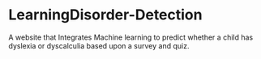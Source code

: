 # LearningDisorder-Detection
A website that Integrates Machine learning to predict whether a child has dyslexia or dyscalculia based upon a survey and quiz.
